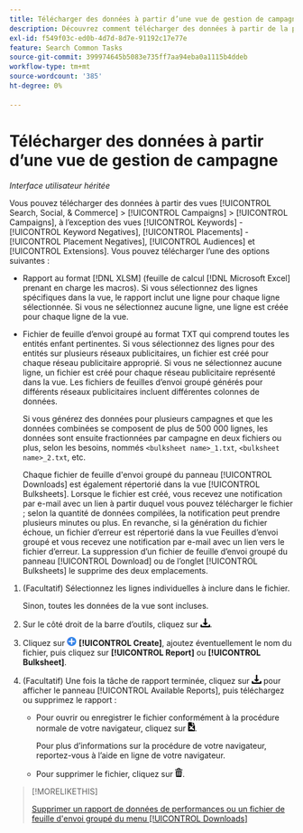 ```yaml
---
title: Télécharger des données à partir d’une vue de gestion de campagne
description: Découvrez comment télécharger des données à partir de la plupart des vues de gestion de campagnes.
exl-id: f549f03c-ed0b-4d7d-8d7e-91192c17e77e
feature: Search Common Tasks
source-git-commit: 399974645b5083e735ff7aa94eba0a1115b4ddeb
workflow-type: tm+mt
source-wordcount: '385'
ht-degree: 0%

---
```


# Télécharger des données à partir d’une vue de gestion de campagne

*Interface utilisateur héritée*

Vous pouvez télécharger des données à partir des vues [!UICONTROL Search, Social, & Commerce] > [!UICONTROL Campaigns] > [!UICONTROL Campaigns], à l’exception des vues [!UICONTROL Keywords] - [!UICONTROL Keyword Negatives], [!UICONTROL Placements] - [!UICONTROL Placement Negatives], [!UICONTROL Audiences] et [!UICONTROL Extensions]. Vous pouvez télécharger l’une des options suivantes :

* Rapport au format [!DNL XLSM] (feuille de calcul [!DNL Microsoft Excel] prenant en charge les macros). Si vous sélectionnez des lignes spécifiques dans la vue, le rapport inclut une ligne pour chaque ligne sélectionnée. Si vous ne sélectionnez aucune ligne, une ligne est créée pour chaque ligne de la vue.

* Fichier de feuille d’envoi groupé au format TXT qui comprend toutes les entités enfant pertinentes. Si vous sélectionnez des lignes pour des entités sur plusieurs réseaux publicitaires, un fichier est créé pour chaque réseau publicitaire approprié. Si vous ne sélectionnez aucune ligne, un fichier est créé pour chaque réseau publicitaire représenté dans la vue. Les fichiers de feuilles d’envoi groupé générés pour différents réseaux publicitaires incluent différentes colonnes de données.

  Si vous générez des données pour plusieurs campagnes et que les données combinées se composent de plus de 500 000 lignes, les données sont ensuite fractionnées par campagne en deux fichiers ou plus, selon les besoins, nommés `<bulksheet name>_1.txt`, `<bulksheet name>_2.txt`, etc.

  Chaque fichier de feuille d&#39;envoi groupé du panneau [!UICONTROL Downloads] est également répertorié dans la vue [!UICONTROL Bulksheets]. Lorsque le fichier est créé, vous recevez une notification par e-mail avec un lien à partir duquel vous pouvez télécharger le fichier ; selon la quantité de données compilées, la notification peut prendre plusieurs minutes ou plus. En revanche, si la génération du fichier échoue, un fichier d’erreur est répertorié dans la vue Feuilles d’envoi groupé et vous recevez une notification par e-mail avec un lien vers le fichier d’erreur. La suppression d’un fichier de feuille d’envoi groupé du panneau [!UICONTROL Download] ou de l’onglet [!UICONTROL Bulksheets] le supprime des deux emplacements.

1. (Facultatif) Sélectionnez les lignes individuelles à inclure dans le fichier.

   Sinon, toutes les données de la vue sont incluses.

1. Sur le côté droit de la barre d’outils, cliquez sur ![Téléchargement du rapport](/help/search-social-commerce/assets/download.png "Téléchargement du rapport").

1. Cliquez sur ![Créer](/help/search-social-commerce/assets/add.png "Créer") **[!UICONTROL Create]**, ajoutez éventuellement le nom du fichier, puis cliquez sur **[!UICONTROL Report]** ou **[!UICONTROL Bulksheet]**.

1. (Facultatif) Une fois la tâche de rapport terminée, cliquez sur ![Téléchargement du rapport](/help/search-social-commerce/assets/download.png "Téléchargement du rapport") pour afficher le panneau [!UICONTROL Available Reports], puis téléchargez ou supprimez le rapport :

   * Pour ouvrir ou enregistrer le fichier conformément à la procédure normale de votre navigateur, cliquez sur ![Télécharger la feuille de calcul](/help/search-social-commerce/assets/download-spreadsheet.png "Télécharger la feuille de calcul").

     Pour plus d’informations sur la procédure de votre navigateur, reportez-vous à l’aide en ligne de votre navigateur.

   * Pour supprimer le fichier, cliquez sur ![Supprimer](/help/search-social-commerce/assets/delete.png "Supprimer").

>[!MORELIKETHIS]
>
>[Supprimer un rapport de données de performances ou un fichier de feuille d&#39;envoi groupé du menu [!UICONTROL Downloads]](/help/search-social-commerce/common-tasks/navigation-editing-selection/download-delete-data.md)
